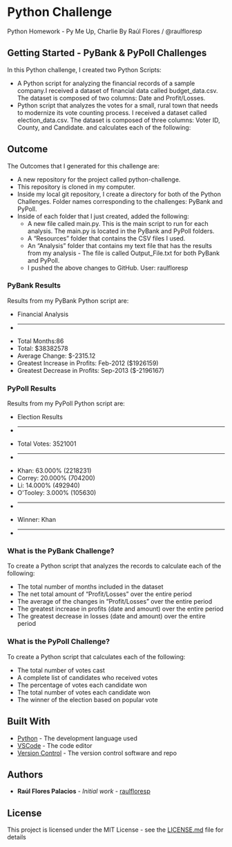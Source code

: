 # Python Challenge

Python Homework - Py Me Up, Charlie
By Raúl Flores / @raulfloresp

## Getting Started - PyBank & PyPoll Challenges

In this Python challenge, I created two Python Scripts:
- A Python script for analyzing the financial records of a sample company.I received a dataset of financial data called budget_data.csv. The dataset is composed of two columns: Date and Profit/Losses.
- Python script that analyzes the votes for a small, rural town that needs to modernize its vote counting process. I received a dataset called election_data.csv. The dataset is composed of three columns: Voter ID, County, and Candidate. and calculates each of the following:

## Outcome

The Outcomes that I generated for this challenge are:
- A new repository for the project called python-challenge. 
- This repository is cloned in my computer.
- Inside my local git repository, I create a directory for both of the Python Challenges. Folder names corresponding to the challenges: PyBank and PyPoll.
- Inside of each folder that I just created, added the following:
    - A new file called main.py. This is the main script to run for each analysis. The main.py is located in the PyBank and PyPoll folders.
    - A “Resources” folder that contains the CSV files I used.
    - An “Analysis” folder that contains my text file that has the results from my analysis - The file is called Output_File.txt for both PyBank and PyPoll.
    - I pushed the above changes to GitHub. User: raulfloresp

### PyBank Results

Results from my PyBank Python script are:

* Financial Analysis
* ------------------------
* Total Months:86
* Total: $38382578
* Average Change: $-2315.12
* Greatest Increase in Profits: Feb-2012 ($1926159)
* Greatest Decrease in Profits: Sep-2013 ($-2196167)

### PyPoll Results

Results from my PyPoll Python script are:

* Election Results
* ------------------------
* Total Votes: 3521001
* ------------------------
* Khan: 63.000% (2218231)
* Correy: 20.000% (704200)
* Li: 14.000% (492940)
* O'Tooley: 3.000% (105630)
* ------------------------
* Winner: Khan
* ------------------------

### What is the PyBank Challenge?

To create a Python script that analyzes the records to calculate each of the following:
- The total number of months included in the dataset
- The net total amount of “Profit/Losses” over the entire period
- The average of the changes in “Profit/Losses” over the entire period
- The greatest increase in profits (date and amount) over the entire period
- The greatest decrease in losses (date and amount) over the entire period

### What is the PyPoll Challenge?
To create a Python script that calculates each of the following:
- The total number of votes cast
- A complete list of candidates who received votes
- The percentage of votes each candidate won
- The total number of votes each candidate won
- The winner of the election based on popular vote


## Built With

* [Python](https://www.python.org/) - The development language used
* [VSCode](https://code.visualstudio.com/) - The code editor
* [Version Control](https://github.com/) - The version control software and repo

## Authors

* **Raúl Flores Palacios** - *Initial work* - [raulfloresp](https://github.com/raulfloresp/databootcamp)

## License

This project is licensed under the MIT License - see the [LICENSE.md](LICENSE.md) file for details

